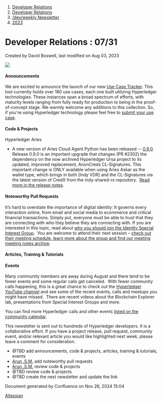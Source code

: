 1. [Developer Relations](index.html)
2. [Developer Relations](Developer-Relations_17170434.html)
3. [/dev/weekly Newsletter](17170445.html)
4. [2023](2023_17171809.html)

# Developer Relations : 07/31

Created by David Boswell, last modified on Aug 03, 2023

![](attachments/17170434/17171308.png?height=169)

#### Announcements

We are excited to announce the launch of our new [Use Case Tracker](https://www.hyperledger.org/learn/use-case-tracker). This tool currently holds over 180 use cases, each one built utilizing Hyperledger technologies. These instances span a broad spectrum of efforts, with maturity levels ranging from fully ready for production to being in the proof-of-concept stage. We warmly welcome any additions to this collection. So, if you're using Hyperledger technology please feel free to [submit your use case](https://docs.google.com/forms/d/e/1FAIpQLScfRobdWwZX0JTv3_jx98DlMZ_BsP7beo2gt9ZPK3PoV1C5nA/viewform).

#### Code &amp; Projects

Hyperledger Aries

- A new version of Aries Cloud Agent Python has been released -- [0.9.0](https://github.com/hyperledger/aries-cloudagent-python/releases/tag/0.9.0).  Release 0.9.0 is an important upgrade that changes (PR #2302) the dependency on the now archived Hyperledger Ursa project to its updated, improved replacement, AnonCreds CL-Signatures. This important change is ONLY available when using Aries Askar as the wallet type, which brings in both \[Indy VDR] and the CL-Signatures via the latest version of CredX from the indy-shared-rs repository.  [Read more in the release notes](https://lists.hyperledger.org/g/aries/topic/aries_cloud_agent_python/100375844?p=%2C%2C%2C20%2C0%2C0%2C0%3A%3Arecentpostdate%2Fsticky%2C%2C%2C20%2C2%2C0%2C100375844%2Cprevid%3D1690575537273844881%2Cnextid%3D1688043604379705960&previd=1690575537273844881&nextid=1688043604379705960).

#### Noteworthy Pull Requests

It’s hard to overstate the importance of digital identity: It governs every interaction online, from email and social media to ecommerce and critical financial transactions. Simply put, everyone must be able to trust that they are connecting with who they believe they are connecting with. If you are interested in this topic, read about [why you should join the Identity Special Interest Group](https://www.hyperledger.org/blog/2023/07/26/why-you-should-join-the-hyperledger-identity-special-interest-group).  You are welcome to attend their next session – [check out their meeting schedule, learn more about the group and find our meeting meeting notes archive](https://lf-hyperledger.atlassian.net/wiki/display/IWG/Identity+Special+Interest+Group).

#### Articles, Training &amp; Tutorials

#### Events

Many community members are away during August and there tend to be fewer events and some regular calls get canceled.  With fewer community calls happening, this is a great chance to check out the [Hyperledger YouTube channel](https://www.youtube.com/channel/UC7_X0WkMtkWzaVUKF-PRBNQ) and see some of the recent events, calls and meetups you might have missed.  There are recent videos about the Blockchain Explorer lab, presentations from Special Interest Groups and more.

You can find more Hyperledger calls and other events [listed on the community calendar](https://lf-hyperledger.atlassian.net/wiki/display/HYP/Calendar+of+Public+Meetings).

This newsletter is sent out to hundreds of Hyperledger developers. It is a collaborative effort. If you have a project release, pull request, community event, and/or relevant article you would like highlighted next week, please leave a comment for consideration.

- @TBD add announcements, code &amp; projects, articles, training &amp; tutorials, events
- [Arun .S.M.](https://lf-hyperledger.atlassian.net/wiki/people/621a0e5097d313006ba7386a?ref=confluence) add noteworthy pull requests
- [Arun .S.M.](https://lf-hyperledger.atlassian.net/wiki/people/621a0e5097d313006ba7386a?ref=confluence) review code &amp; projects
- @TBD review code &amp; projects
- @TBD create the next newsletter and update the link

Document generated by Confluence on Nov 26, 2024 15:04

[Atlassian](http://www.atlassian.com/)
